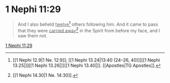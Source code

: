 # 1 Nephi 11:29

> And I also beheld <u>twelve</u>[^a] others following him. And it came to pass that they were <u>carried away</u>[^b] in the Spirit from before my face, and I saw them not.

[1 Nephi 11:29](https://www.churchofjesuschrist.org/study/scriptures/bofm/1-ne/11?lang=eng&id=p29#p29)


[^a]: [[1 Nephi 12.9|1 Ne. 12:9]]; [[1 Nephi 13.24|13:40 (24–26, 40)]][[1 Nephi 13.25|]][[1 Nephi 13.26|]][[1 Nephi 13.40|]]. [[Apostles|TG Apostles]].  
[^b]: [[1 Nephi 14.30|1 Ne. 14:30]].  
